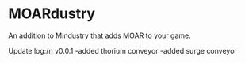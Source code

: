 # MOARdustry
An addition to Mindustry that adds MOAR to your game.

Update log:/n 
v0.0.1
-added thorium conveyor
-added surge conveyor
